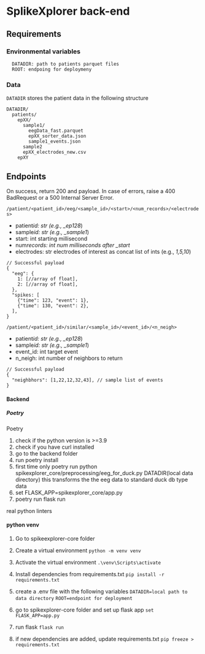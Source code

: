 # SplikeXplorer back-end

## Requirements

### Environmental variables

```
  DATADIR: path to patients parquet files
  ROOT: endpoing for deploymeny
```

### Data

`DATADIR` stores the patient data in the following structure

```
DATADIR/
  patients/
    epXX/
      sample1/
        eegData_fast.parquet
        epXX_sorter_data.json
        sample1_events.json
      sample2
      epXX_electrodes_new.csv
    epXY
```

## Endpoints

On success, return 200 and payload. In case of errors, raise a 400 BadRequest or
a 500 Internal Server Error.

`/patient/<patient_id>/eeg/<sample_id>/<start>/<num_records>/<electrodes>`

- patient*id: str (e.g., \_ep128*)
- sample*id: str (e.g., \_sample1*)
- start: int starting millisecond
- num*records: int num milliseconds after \_start*
- electrodes: str electrodes of interest as concat list of ints (e.g., _1,5,10_)

```
// Successful payload
{
  "eeg": {
    1: [//array of float],
    2: [//array of float],
  },
  "spikes: [
    {"time": 123, "event": 1},
    {"time": 130, "event": 2},
  ],
}
```

`/patient/<patient_id>/similar/<sample_id>/<event_id>/<n_neigh>`

- patient*id: str (e.g., \_ep128*)
- sample*id: str (e.g., \_sample1*)
- event_id: int target event
- n_neigh: int number of neighbors to return

```
// Successful payload
{
  "neighbhors": [1,22,12,32,43], // sample list of events
}
```

#### Backend

##### Poetry

Poetry

1. check if the python version is >=3.9
2. check if you have curl installed
3. go to the backend folder
4. run
   poetry install
5. first time only
   poetry run python spikexplorer_core/preprocessing/eeg_for_duck.py DATADIR(local data directory)
   this transforms the the eeg data to standard duck db type data
6. set FLASK_APP=spikexplorer_core/app.py
7. poetry run flask run

real python
linters

#### python venv

1. Go to spikeexplorer-core folder
2. Create a virtual environment
   `python -m venv venv`
3. Activate the virtual environment
   `.\venv\Scripts\activate`
4. Install dependencies from requirements.txt
   `pip install -r requirements.txt`
5. create a .env file with the following variables
   `DATADIR=local path to data directory`
   `ROOT=endpoint for deployment`
6. go to spikexplorer-core folder and
   set up flask app
   `set FLASK_APP=app.py`
7. run flask
   `flask run`

8. if new dependencies are added, update requirements.txt
   `pip freeze > requirements.txt`
